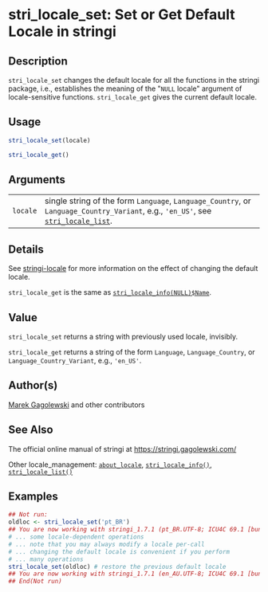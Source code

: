 # stri\_locale\_set: Set or Get Default Locale in <span class="pkg">stringi</span>

## Description

`stri_locale_set` changes the default locale for all the functions in the <span class="pkg">stringi</span> package, i.e., establishes the meaning of the "`NULL` locale" argument of locale-sensitive functions. `stri_locale_get` gives the current default locale.

## Usage

```r
stri_locale_set(locale)

stri_locale_get()
```

## Arguments

|          |                                                                                                                                                          |
|----------|----------------------------------------------------------------------------------------------------------------------------------------------------------|
| `locale` | single string of the form `Language`, `Language_Country`, or `Language_Country_Variant`, e.g., `'en_US'`, see [`stri_locale_list`](stri_locale_list.md). |

## Details

See [stringi-locale](about_locale.md) for more information on the effect of changing the default locale.

`stri_locale_get` is the same as [`stri_locale_info(NULL)$Name`](stri_locale_info.md).

## Value

`stri_locale_set` returns a string with previously used locale, invisibly.

`stri_locale_get` returns a string of the form `Language`, `Language_Country`, or `Language_Country_Variant`, e.g., `'en_US'`.

## Author(s)

[Marek Gagolewski](https://www.gagolewski.com/) and other contributors

## See Also

The official online manual of <span class="pkg">stringi</span> at <https://stringi.gagolewski.com/>

Other locale\_management: [`about_locale`](about_locale.md), [`stri_locale_info()`](stri_locale_info.md), [`stri_locale_list()`](stri_locale_list.md)

## Examples




```r
## Not run: 
oldloc <- stri_locale_set('pt_BR')
## You are now working with stringi_1.7.1 (pt_BR.UTF-8; ICU4C 69.1 [bundle]; Unicode 13.0)
# ... some locale-dependent operations
# ... note that you may always modify a locale per-call
# ... changing the default locale is convenient if you perform
# ... many operations
stri_locale_set(oldloc) # restore the previous default locale
## You are now working with stringi_1.7.1 (en_AU.UTF-8; ICU4C 69.1 [bundle]; Unicode 13.0)
## End(Not run)
```
